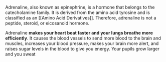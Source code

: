 Adrenaline, also known as epinephrine, is a hormone that belongs to the catecholamine family. It is derived from the amino acid tyrosine and is classified as an [[Amino Acid Derivatives]]. Therefore, adrenaline is not a peptide, steroid, or eicosanoid hormone.

Adrenaline **makes your heart beat faster and your lungs breathe more efficiently**. It causes the blood vessels to send more blood to the brain and muscles, increases your blood pressure, makes your brain more alert, and raises sugar levels in the blood to give you energy. Your pupils grow larger and you sweat